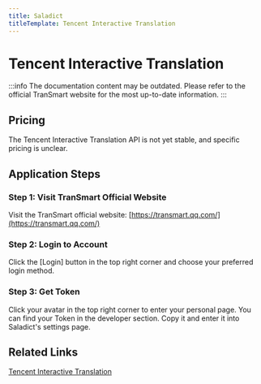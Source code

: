 ```yaml
---
title: Saladict
titleTemplate: Tencent Interactive Translation
---
```


# Tencent Interactive Translation

:::info
The documentation content may be outdated. Please refer to the official TranSmart website for the most up-to-date information.
:::

## Pricing

The Tencent Interactive Translation API is not yet stable, and specific pricing is unclear.

## Application Steps

### Step 1: Visit TranSmart Official Website

Visit the TranSmart official website: [https://transmart.qq.com/](https://transmart.qq.com/)

### Step 2: Login to Account

Click the [Login] button in the top right corner and choose your preferred login method.

### Step 3: Get Token

Click your avatar in the top right corner to enter your personal page. You can find your Token in the developer section. Copy it and enter it into Saladict's settings page.

## Related Links

[Tencent Interactive Translation](https://transmart.qq.com/)
